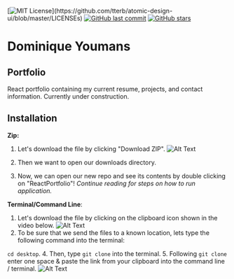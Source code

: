 [![MIT License](https://img.shields.io/apm/l/atomic-design-ui.svg?)](https://github.com/tterb/atomic-design-ui/blob/master/LICENSEs)
[![GitHub last commit](https://img.shields.io/github/last-commit/google/skia.svg?style=flat)](https://github.com/21-Coding/ReactPortfolio/commits/master)
[![GitHub stars](https://img.shields.io/github/stars/badges/shields.svg?style=social&label=Stars&style=flat)]()

# Dominique Youmans

## Portfolio

React portfolio containing my current resume, projects, and contact information. Currently under construction.

## Installation
**Zip:** 

 1. Let's download the file by clicking "Download ZIP".
 ![Alt Text](https://media.giphy.com/media/RiJofmYaOD7kw51YIu/giphy.gif)

 2. Then we want to open our downloads directory.
 3. Now, we can open our new repo and see its contents by double clicking on "ReactPortfolio"! *Continue reading for steps on how to run application.*

**Terminal/Command Line**:

 1. Let's download the file by clicking on the clipboard icon shown in the video below.
![Alt Text](https://media.giphy.com/media/W6ipq7dDh65YC4ieNB/giphy.gif)
3. To be sure that we send the files to a known location, lets type the following command into the terminal:

`cd desktop`.
4. Then, type `git clone` into the terminal.
5. Following `git clone` enter one space & paste the link from your clipboard into the command line / terminal.
![Alt Text](https://media.giphy.com/media/WOwvcKKqw113kBiIxO/giphy.gif																																							)
